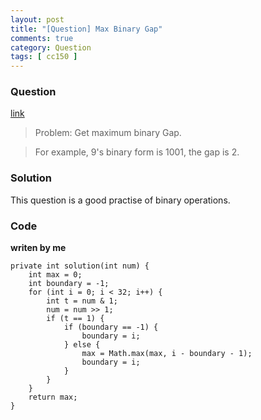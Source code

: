 ```yaml
---
layout: post
title: "[Question] Max Binary Gap"
comments: true
category: Question
tags: [ cc150 ]
---
```


### Question 

[link](http://www.programcreek.com/2013/02/twitter-codility-problem-max-binary-gap/)

> Problem: Get maximum binary Gap.

> For example, 9's binary form is 1001, the gap is 2.

### Solution

This question is a good practise of binary operations. 

### Code

__writen by me__

	private int solution(int num) {
		int max = 0;
		int boundary = -1;
		for (int i = 0; i < 32; i++) {
			int t = num & 1;
			num = num >> 1;
			if (t == 1) {
				if (boundary == -1) {
					boundary = i;
				} else {
					max = Math.max(max, i - boundary - 1);
					boundary = i;
				}
			}
		}
		return max;
	}

